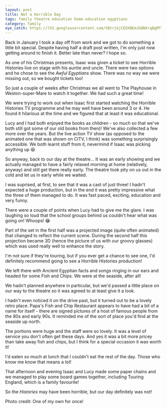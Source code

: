 ```yaml
---
layout: post
title: Not a Horrible Day
tags: family theatre education home-education egyptians
category: family
eye_catch: https://lh3.googleusercontent.com/VQtrjkjCEUXBEmJG8NXrqBgMT18Zq5VU--QPmhTKLKTt9cdMDL8UtJzj8HtigdCyf1g_0vw3-tTsjGEQWqJ20vZbsODfWpDod6bAKxpNh1us9cPoHGhf8rw9Ev2_x3S25ZWEF9Ral9SAPJFgoU4btU5GZOVsZTXMlRLHCgUMHnJTZ_K96dLt36SiEwGjKOzAU8_qBYlB513vQf0j9YnvvFjipktjRbDI3CrDp9KRa0ZiCbEQA7OcdCjIskVciG5Y2EvKhFCcmnh-Y2WkLDVEHLNXKJVZBCckSYiNNOrkuT4kI0-ZnwoRBaLdc9cPNoNjGM9bAizpQEMzgbYV1VT4CCkv8LT-uXIImty7t-z9TZ-PFMQu97EqaIvuYkyLsrMtTIReoWyg4DCjKETRDldZBdWQzid9pAtb4ie4tXVEuY0NoEfMl-UJfl-EIXia-GDWbwIK_XMq8iRStQODXthaktiClAD_ZL8FNi9pS_PBdeVhZJ_EimDgDhahfkNPnzi7Ww2JJhBJ6LgsHKunuYaV3NizGwIOjLIh_FCxqZunrktvrdVBGhlejjQN-g7Mar9pBcWll8mjTsY6R5EFAy2JNYjYfYP2Jp3iUwiHcM4t13BUeCUqu3ADf_BiCNvjfWPpl5pGvn9R1y23egt3Q-_4GvXJcFsQnXqVLeAX1xGV5l9DR6XzQCBCW3ZOndNCXLiqRmON-265QvAYIbb5kgAt3e2gGA=w1243-h699-no
---
```


Back in January I took a day off from work and we got to do something a little bit special. Despite having half a draft post written, I'm only just now getting around to finish it. Better late than never? I hope so.

As one of his Christmas presents, Isaac was given a ticket to see Horrible Histories live on stage with his auntie and uncle. There were two options and he chose to see the _Awful Egyptians_ show. There was no way we were missing out, so we bought tickets too!

So just a couple of weeks after Christmas we all went to The Playhouse in Weston-super-Mare to watch it together. We had such a great time!

<!--more-->

We were trying to work out when Isaac first started watching the Horrible Histories TV programme and he may well have been around 3 or 4. He found it hilarious at the time and we figured that at least it was educational.

Lucy and I had both enjoyed the books as children - so much so that we've both still got some of our old books from then)! We've also collected a few more over the years. But the live action TV show (as opposed to the animated one that was shown on CITV, I think) was something surprisingly accessible. We both learnt stuff from it, nevermind if Isaac was picking anything up :laughing:

So anyway, back to our day at the theatre... It was an early showing and we actually managed to have a fairly relaxed morning at home (relatively, anyway) and still get there really early. The theatre took pity on us out in the cold and let us in early while we waited.

I was suprised, at first, to see that it was a cast of just three! I hadn't expected a huge production, but in the end it was pretty impressive what the three of them managed to do. It was fast paced, exciting, education and very funny.

There were a couple of points when Lucy had to give me the glare. I was laughing so loud that the school groups behind us couldn't hear what was going on! Whoops! :joy:

Part of the set in the first half was a projected image (quite often animated) that changed to reflect the current scene. During the second half this projection became 3D (hence the picture of us with our groovy glasses) which was used really well to enhance the story.

I'm not sure if they're touring, but if you ever get a chance to see one, I'd definitely recommend going to see a Horrible Histories production!

We left there with Ancient Egyptian facts and songs ringing in our ears and headed for some Fish and Chips. We were at the seaside, after all!

We hadn't planned anywhere in particular, but we'd passed a little place on our way to the theatre so it was agreed to at least give it a look.

I hadn't even noticed it on the drive past, but it turned out to be a lovely retro place. Papa's Fish and Chip Restaurant appears to have had a bit of a name for itself - there are signed pictures of a host of famous people from the 80s and early 90s. It reminded me of the sort of place you'd find at the seaside up north.

The portions were huge and the staff were so lovely. It was a level of service you don't often get these days. And yes it was a bit more pricey than take away fish and chips, but I think for a special occasion it was worth it!

I'd eaten so much at lunch that I couldn't eat the rest of the day. Those who know me know that means a lot!

That afternoon and evening Isaac and Lucy made some paper chains and we managed to play some board games together, including Touring England, which is a family favourite!

So the _Histories_ may have been horrible, but our day definitely was not!

Photo credit: One of my own for once!